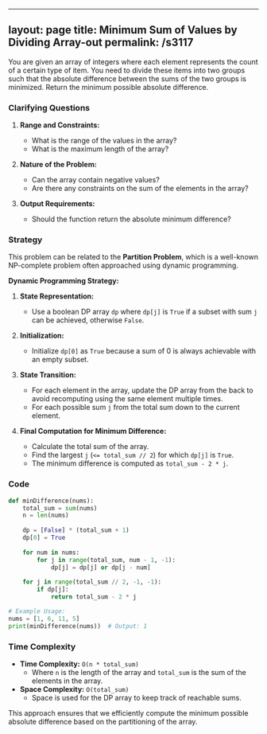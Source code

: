 
---
layout: page
title:  Minimum Sum of Values by Dividing Array-out
permalink: /s3117
---

You are given an array of integers where each element represents the count of a certain type of item. You need to divide these items into two groups such that the absolute difference between the sums of the two groups is minimized. Return the minimum possible absolute difference.

### Clarifying Questions

1. **Range and Constraints:**
   - What is the range of the values in the array?
   - What is the maximum length of the array?

2. **Nature of the Problem:**
   - Can the array contain negative values?
   - Are there any constraints on the sum of the elements in the array?

3. **Output Requirements:**
   - Should the function return the absolute minimum difference?

### Strategy

This problem can be related to the **Partition Problem**, which is a well-known NP-complete problem often approached using dynamic programming.

**Dynamic Programming Strategy:**

1. **State Representation:**
   - Use a boolean DP array `dp` where `dp[j]` is `True` if a subset with sum `j` can be achieved, otherwise `False`.

2. **Initialization:**
   - Initialize `dp[0]` as `True` because a sum of 0 is always achievable with an empty subset.

3. **State Transition:**
   - For each element in the array, update the DP array from the back to avoid recomputing using the same element multiple times.
   - For each possible sum `j` from the total sum down to the current element.

4. **Final Computation for Minimum Difference:**
   - Calculate the total sum of the array.
   - Find the largest `j` (`<= total_sum // 2`) for which `dp[j]` is `True`.
   - The minimum difference is computed as `total_sum - 2 * j`.

### Code

```python
def minDifference(nums):
    total_sum = sum(nums)
    n = len(nums)
    
    dp = [False] * (total_sum + 1)
    dp[0] = True
    
    for num in nums:
        for j in range(total_sum, num - 1, -1):
            dp[j] = dp[j] or dp[j - num]
    
    for j in range(total_sum // 2, -1, -1):
        if dp[j]:
            return total_sum - 2 * j

# Example Usage:
nums = [1, 6, 11, 5]
print(minDifference(nums))  # Output: 1
```

### Time Complexity

- **Time Complexity:** `O(n * total_sum)`
  - Where `n` is the length of the array and `total_sum` is the sum of the elements in the array.
- **Space Complexity:** `O(total_sum)`
  - Space is used for the DP array to keep track of reachable sums.

This approach ensures that we efficiently compute the minimum possible absolute difference based on the partitioning of the array.